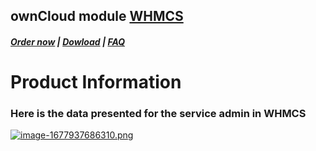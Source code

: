 ## ownCloud module **[WHMCS](https://puqcloud.com/link.php?id=77)**

#####  [Order now](https://puqcloud.com/whmcs-module-owncloud.php) | [Dowload](https://download.puqcloud.com/WHMCS/servers/PUQ_WHMCS-ownCloud/) | [FAQ](https://faq.puqcloud.com/)

# Product Information

### Here is the data presented for the service admin in WHMCS

[![image-1677937686310.png](https://doc.puq.info/uploads/images/gallery/2023-03/scaled-1680-/image-1677937686310.png)](https://doc.puq.info/uploads/images/gallery/2023-03/image-1677937686310.png)
